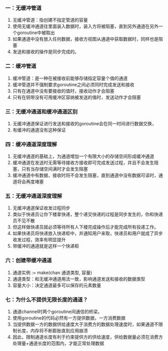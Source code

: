 ### 一：无缓冲管道
1. 无缓冲管道：指创建不指定管道的容量
2. 使用无缓冲通道往里面装入数据时，装入方将被阻塞，直到另外通道在另外一个goroutine中被取出
3. 如果通道中没有放入任何数据，接收方视图从通道中获取数据时，同样也是阻塞
4. 发送和接收的操作是同步完成的。

### 二：缓冲管道
1. 缓冲管道：是一种在被接收前能够存储指定容量个值的通道
2. 缓冲管道并不强制要求goroutine之间必须同时完成发送和接收
3. 只有在通道中没有要接收的值时，接收动作才会阻塞
4. 只有在铜带没有可用缓冲区容纳被发送的值时，发送动作才会阻塞

### 三：无缓冲通道和缓冲通道区别
1. 无缓冲通道保证进行发送和接收的goroutine会在同一时间进行数据交换，
2. 有缓冲的通道没有这种保证

### 四：缓冲通道深度理解
1. 无缓冲通道的基础上，为通道增加一个有限大小的存储空间形成缓冲通道
2. 缓冲通道在发送时无需等待接收方接收即可完成发送过程，并且不会发生阻塞，只有当存储空间满时才会发生阻塞
3. 缓冲通道中有数据，接收时将不会发生阻塞，直到通道中没有数据可读时，通道将会再度堵塞

### 五：无缓冲通道深度理解
1. 无缓冲通道保证收发过程同步
2. 类似于快递员让你下楼拿快递，整个递交快递的过程是同步发生的，你和快递员不见不散
3. 但这样做快递员就必须等待所有人下楼完成操作后才能完成所有投递工作。
4. 如果快递员将快递放入快递柜中，并通知用户来取，快递员和用户就成了异步收发过程，效率有明显提升
5. 带缓冲的通道就是这样一个快递柜

### 六：创建带缓冲通道
1. 通道实例 := make(chan 通道类型, 容量)
2. 通道类型：和无缓冲通道用法一致，影响通道发送和接收的数据类型
3. 容量大小：决定通道最多可以保存的元素数量

### 七：为什么不提供无限长度的通道？
1. 通道channel时两个goroutine间通信的桥梁。
2. 使用goroutine的代码必然有一方提供数据，一方消费数据
3. 当提供数据一方的数据供给速度大于消费方的数据处理速度时，如果通道不限制长度，内存将不断膨胀直到应用崩溃
4. 因此，限制通道长度有利于约束提供方的供给速度，供给数据量必须在消费方处理量+通道长度的范围内，才能正常处理数据
